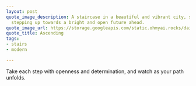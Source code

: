 ```yaml
---
layout: post
quote_image_description: A staircase in a beautiful and vibrant city, showing someone
  stepping up towards a bright and open future ahead.
quote_image_url: https://storage.googleapis.com/static.ohmyai.rocks/daily/2023-10-19.jpg
quote_title: Ascending
tags:
- stairs
- modern

---
```


Take each step with openness and determination, and watch as your path unfolds.